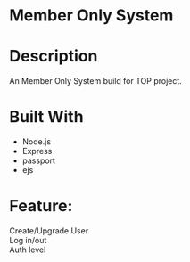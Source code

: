 # Member Only System

# Description

An Member Only System build for TOP project.

# Built With

-   Node.js
-   Express
-   passport
-   ejs

# Feature:

Create/Upgrade User  
Log in/out  
Auth level
